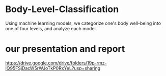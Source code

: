 # Body-Level-Classification
Using machine learning models, we categorize one's body well-being into one of four levels, and analyze each model.

# our presentation and report
https://drive.google.com/drive/folders/19p-rmz-IQ95FSjDacW5rWJoTkP0RxYeL?usp=sharing
